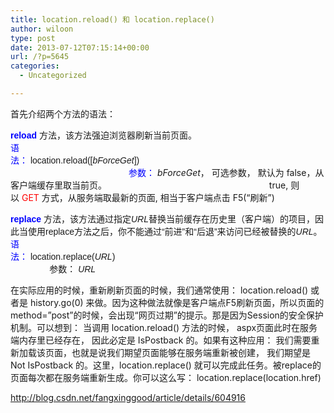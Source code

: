 ```yaml
---
title: location.reload() 和 location.replace()
author: wiloon
type: post
date: 2013-07-12T07:15:14+00:00
url: /?p=5645
categories:
  - Uncategorized

---
```

<span style="font-family: Verdana, Arial, Helvetica, sans-serif;">首先介绍两个方法的语法：</span>

<span style="font-family: Verdana, Arial, Helvetica, sans-serif;"><span style="color: #0000ff;"><strong>reload</strong></span> 方法，该方法强迫浏览器刷新当前页面。</span><span style="font-family: Verdana, Arial, Helvetica, sans-serif;"><br /> </span><span style="font-family: Verdana, Arial, Helvetica, sans-serif;"><span style="color: #0000ff;">语法： </span>location.reload([<em>bForceGet</em>])</span>                                                                                                                           <span style="color: #0000ff;">参数：</span> _bForceGet_， 可选参数， 默认为 false，从客户端缓存里取当前页。                                                                  true, 则以 <span style="color: #ff0000;">GET</span> 方式，从服务端取最新的页面, 相当于客户端点击 F5(&#8220;刷新&#8221;)

<span style="font-family: Verdana, Arial, Helvetica, sans-serif;"><span style="color: #0000ff;"><strong>replace</strong></span> 方法，该方法通过指定<em>URL</em>替换当前缓存在历史里（客户端）的项目，因此当使用replace方法之后，你不能通过“前进”和“后退”来访问已经被替换的<em>URL</em>。<br /> </span><span style="font-family: Verdana, Arial, Helvetica, sans-serif;"><span style="color: #0000ff;">语法： </span>location.replace(<em>URL</em>)                                                                                                      参数： <em>URL</em></span>

在实际应用的时候，重新刷新页面的时候，我们通常使用： location.reload() 或者是 history.go(0) 来做。因为这种做法就像是客户端点F5刷新页面，所以页面的method=&#8221;post&#8221;的时候，会出现<span>“网页过期”</span>的提示。那是因为Session的安全保护机制。可以想到： 当调用 location.reload() 方法的时候， aspx页面此时在服务端内存里已经存在， 因此必定是 IsPostback 的。如果有这种应用： 我们需要<span>重新加载</span>该页面，也就是说我们期望页面能够在服务端重新被创建， 我们期望是 Not IsPostback 的。这里，location.replace() 就可以完成此任务。被replace的页面每次都在服务端重新生成。你可以这么写： location.replace(location.href)

<http://blog.csdn.net/fangxinggood/article/details/604916>